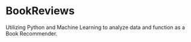 # BookReviews
Utilizing Python and Machine Learning to analyze data and function as a Book Recommender. 
